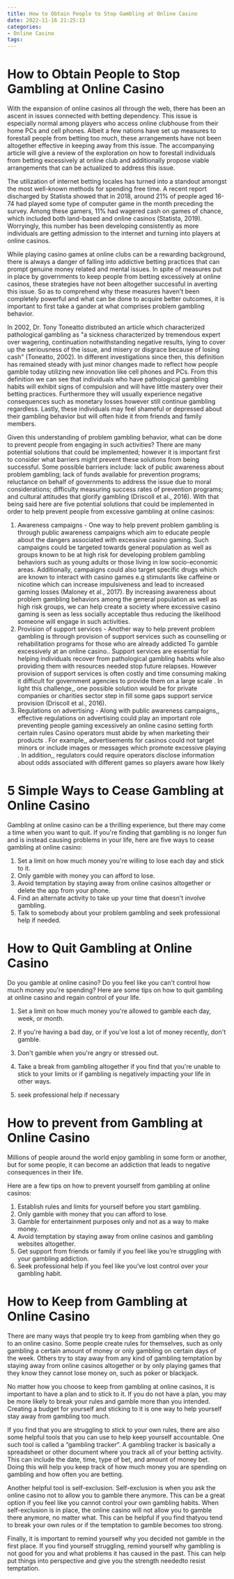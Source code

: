 ```yaml
---
title: How to Obtain People to Stop Gambling at Online Casino
date: 2022-11-16 21:25:13
categories:
- Online Casino
tags:
---
```



#  How to Obtain People to Stop Gambling at Online Casino

With the expansion of online casinos all through the web, there has been an ascent in issues connected with betting dependency. This issue is especially normal among players who access online clubhouse from their home PCs and cell phones. Albeit a few nations have set up measures to forestall people from betting too much, these arrangements have not been altogether effective in keeping away from this issue. The accompanying article will give a review of the exploration on how to forestall individuals from betting excessively at online club and additionally propose viable arrangements that can be actualized to address this issue.

The utilization of internet betting locales has turned into a standout amongst the most well-known methods for spending free time. A recent report discharged by Statista showed that in 2018, around 21% of people aged 16-74 had played some type of computer game in the month preceding the survey. Among these gamers, 11% had wagered cash on games of chance, which included both land-based and online casinos (Statista, 2019). Worryingly, this number has been developing consistently as more individuals are getting admission to the internet and turning into players at online casinos.

While playing casino games at online clubs can be a rewarding background, there is always a danger of falling into addictive betting practices that can prompt genuine money related and mental issues. In spite of measures put in place by governments to keep people from betting excessively at online casinos, these strategies have not been altogether successful in averting this issue. So as to comprehend why these measures haven't been completely powerful and what can be done to acquire better outcomes, it is important to first take a gander at what comprises problem gambling behavior. 

In 2002, Dr. Tony Toneatto distributed an article which characterized pathological gambling as "a sickness characterized by tremendous expert over wagering, continuation notwithstanding negative results, lying to cover up the seriousness of the issue, and misery or disgrace because of losing cash" (Toneatto, 2002). In different investigations since then, this definition has remained steady with just minor changes made to reflect how people gamble today utilizing new innovation like cell phones and PCs. From this definition we can see that individuals who have pathological gambling habits will exhibit signs of compulsion and will have little mastery over their betting practices. Furthermore they will usually experience negative consequences such as monetary losses however still continue gambling regardless. Lastly, these individuals may feel shameful or depressed about their gambling behavior but will often hide it from friends and family members. 

Given this understanding of problem gambling behavior, what can be done to prevent people from engaging in such activities? There are many potential solutions that could be implemented; however it is important first to consider what barriers might prevent these solutions from being successful. Some possible barriers include: lack of public awareness about problem gambling; lack of funds available for prevention programs; reluctance on behalf of governments to address the issue due to moral considerations; difficulty measuring success rates of prevention programs; and cultural attitudes that glorify gambling (Driscoll et al., 2016). With that being said here are five potential solutions that could be implemented in order to help prevent people from excessive gambling at online casinos:

1) Awareness campaigns - One way to help prevent problem gambling is through public awareness campaigns which aim to educate people about the dangers associated with excessive casino gaming. Such campaigns could be targeted towards general population as well as groups known to be at high risk for developing problem gambling behaviors such as young adults or those living in low socio-economic areas. Additionally, campaigns could also target specific drugs which are known to interact with casino games e.g stimulants like caffeine or nicotine which can increase impulsiveness and lead to increased gaming losses (Maloney et al., 2017). By increasing awareness about problem gambling behaviors among the general population as well as high risk groups, we can help create a society where excessive casino gaming is seen as less socially acceptable thus reducing the likelihood someone will engage in such activities.
2) Provision of support services - Another way to help prevent problem gambling is through provision of support services such as counselling or rehabilitation programs for those who are already addicted To gamble excessively at an online casino.. Support services are essential for helping individuals recover from pathological gambling habits while also providing them with resources needed stop future relapses. However provision of support services is often costly and time consuming making it difficult for government agencies to provide them on a large scale . In light this challenge,, one possible solution would be for private companies or charities sector step in fill some gaps support service provision (Driscoll et al., 2016). 
3) Regulations on advertising - Along with public awareness campaigns,, effective regulations on advertising could play an important role preventing people gaming excessively an online casino setting forth certain rules Casino operators must abide by when marketing their products . For example,, advertisements for casinos could not target minors or include images or messages which promote excessive playing . In addition,, regulators could require operators disclose information about odds associated with different games so players aware how likely

#  5 Simple Ways to Cease Gambling at Online Casino

Gambling at online casino can be a thrilling experience, but there may come a time when you want to quit. If you're finding that gambling is no longer fun and is instead causing problems in your life, here are five ways to cease gambling at online casino:

1. Set a limit on how much money you're willing to lose each day and stick to it.
2. Only gamble with money you can afford to lose.
3. Avoid temptation by staying away from online casinos altogether or delete the app from your phone.
4. Find an alternate activity to take up your time that doesn't involve gambling.
5. Talk to somebody about your problem gambling and seek professional help if needed.

#  How to Quit Gambling at Online Casino 

Do you gamble at online casino? Do you feel like you can't control how much money you're spending? Here are some tips on how to quit gambling at online casino and regain control of your life.

1. Set a limit on how much money you're allowed to gamble each day, week, or month.

2. If you're having a bad day, or if you've lost a lot of money recently, don't gamble.
3. Don't gamble when you're angry or stressed out.
4. Take a break from gambling altogether if you find that you're unable to stick to your limits or if gambling is negatively impacting your life in other ways.
5. seek professional help if necessary

#  How to prevent from Gambling at Online Casino 

Millions of people around the world enjoy gambling in some form or another, but for some people, it can become an addiction that leads to negative consequences in their life. 

Here are a few tips on how to prevent yourself from gambling at online casinos: 

1. Establish rules and limits for yourself before you start gambling. 
2. Only gamble with money that you can afford to lose. 
3. Gamble for entertainment purposes only and not as a way to make money. 
4. Avoid temptation by staying away from online casinos and gambling websites altogether. 
5. Get support from friends or family if you feel like you’re struggling with your gambling addiction. 
6. Seek professional help if you feel like you’ve lost control over your gambling habit.

#  How to Keep from Gambling at Online Casino

There are many ways that people try to keep from gambling when they go to an online casino. Some people create rules for themselves, such as only gambling a certain amount of money or only gambling on certain days of the week. Others try to stay away from any kind of gambling temptation by staying away from online casinos altogether or by only playing games that they know they cannot lose money on, such as poker or blackjack.

No matter how you choose to keep from gambling at online casinos, it is important to have a plan and to stick to it. If you do not have a plan, you may be more likely to break your rules and gamble more than you intended. Creating a budget for yourself and sticking to it is one way to help yourself stay away from gambling too much.

If you find that you are struggling to stick to your own rules, there are also some helpful tools that you can use to help keep yourself accountable. One such tool is called a “gambling tracker”. A gambling tracker is basically a spreadsheet or other document where you track all of your betting activity. This can include the date, time, type of bet, and amount of money bet. Doing this will help you keep track of how much money you are spending on gambling and how often you are betting.

Another helpful tool is self-exclusion. Self-exclusion is when you ask the online casino not to allow you to gamble there anymore. This can be a great option if you feel like you cannot control your own gambling habits. When self-exclusion is in place, the online casino will not allow you to gamble there anymore, no matter what. This can be helpful if you find thatyou tend to break your own rules or if the temptation to gamble becomes too strong.

Finally, it is important to remind yourself why you decided not gamble in the first place. If you find yourself struggling, remind yourself why gambling is not good for you and what problems it has caused in the past. This can help put things into perspective and give you the strength neededto resist temptation.
